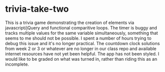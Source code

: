 # trivia-take-two

This is a trivia game demonstrating the creation of elements via javascript/jQuery and functional comparitive loops. The timer is buggy and tracks multiple values for the same variable simultaneously, something that seems to me should not be possible. I spent a number of hours trying to debug this issue and it's no longer practical. The countdown clock solutions from week 2 or 3 or whatever are no longer in our class repo and available internet resources have not yet been helpful. The app has not been styled. I would like to be graded on what was turned in, rather than riding this as an incomplete. 
